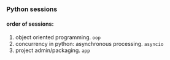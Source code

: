 ### Python sessions

#### order of sessions:
1. object oriented programming. `oop`
2. concurrency in python: asynchronous processing. `asyncio`
3. project admin/packaging. `app`
